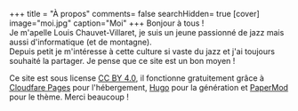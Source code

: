 +++
title = "À propos"
comments= false
searchHidden= true
[cover]
image="moi.jpg"
caption="Moi"
+++
Bonjour à tous !  
Je m'apelle Louis Chauvet-Villaret, je suis un jeune passionné de jazz mais aussi d'informatique (et de montagne).  
Depuis petit je m'intéresse à cette culture si vaste du jazz et j'ai toujours souhaité la partager. Je pense que ce site est un bon moyen !

Ce site est sous license [CC BY 4.0](/license/), il fonctionne gratuitement grâce à [Cloudfare Pages](https://developers.cloudflare.com/pages/) pour l'hébergement, 
[Hugo](https://gohugo.io/) pour la génération et [PaperMod](https://github.com/adityatelange/hugo-PaperMod/) pour le thème. Merci beaucoup !